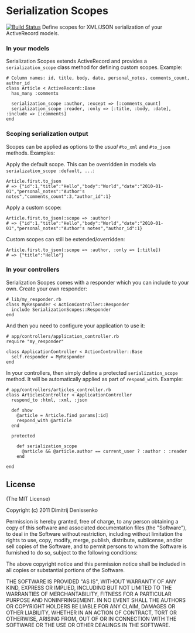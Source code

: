 Serialization Scopes
====================

[![Build Status](https://travis-ci.org/bsm/serialization_scopes.png?branch=master)](https://travis-ci.org/bsm/serialization_scopes)
Define scopes for XML/JSON serialization of your ActiveRecord models.

### In your models

Serialization Scopes extends ActiveRecord and provides a `serialization_scope`
class method for defining custom scopes. Example:

    # Column names: id, title, body, date, personal_notes, comments_count, author_id
    class Article < ActiveRecord::Base
      has_many :comments

      serialization_scope :author, :except => [:comments_count]
      serialization_scope :reader, :only => [:title, :body, :date], :include => [:comments]
    end

### Scoping serialization output

Scopes can be applied as options to the *usual* `#to_xml` and `#to_json`
methods. Examples:

Apply the default scope. This can be overridden in models via
`serialization_scope :default, ...`:

    Article.first.to_json
    # => {"id":1,"title":"Hello","body":"World","date":"2010-01-01","personal_notes":"Author's notes","comments_count":3,"author_id":1}

Apply a custom scope:

    Article.first.to_json(:scope => :author)
    # => {"id":1,"title":"Hello","body":"World","date":"2010-01-01","personal_notes":"Author's notes","author_id":1}

Custom scopes can still be extended/overridden:

    Article.first.to_json(:scope => :author, :only => [:title])
    # => {"title":"Hello"}

### In your controllers

Serialization Scopes comes with a responder which you can include to your own.
Create your own responder:

    # lib/my_responder.rb
    class MyResponder < ActionController::Responder
      include SerializationScopes::Responder
    end

And then you need to configure your application to use it:

    # app/controllers/application_controller.rb
    require "my_responder"

    class ApplicationController < ActionController::Base
      self.responder = MyResponder
    end

In your controllers, then simply define a protected `serialization_scope`
method. It will be automatically applied as part of `respond_with`. Example:

    # app/controllers/articles_controller.rb
    class ArticlesController < ApplicationController
      respond_to :html, :xml, :json

      def show
        @article = Article.find params[:id]
        respond_with @article
      end

      protected

      	def serialization_scope
      	  @article && @article.author == current_user ? :author : :reader
      	end

    end

## License

(The MIT License)

Copyright (c) 2011 Dimitrij Denissenko

Permission is hereby granted, free of charge, to any person obtaining
a copy of this software and associated documentation files (the
"Software"), to deal in the Software without restriction, including
without limitation the rights to use, copy, modify, merge, publish,
distribute, sublicense, and/or sell copies of the Software, and to
permit persons to whom the Software is furnished to do so, subject to
the following conditions:

The above copyright notice and this permission notice shall be
included in all copies or substantial portions of the Software.

THE SOFTWARE IS PROVIDED "AS IS", WITHOUT WARRANTY OF ANY KIND,
EXPRESS OR IMPLIED, INCLUDING BUT NOT LIMITED TO THE WARRANTIES OF
MERCHANTABILITY, FITNESS FOR A PARTICULAR PURPOSE AND NONINFRINGEMENT.
IN NO EVENT SHALL THE AUTHORS OR COPYRIGHT HOLDERS BE LIABLE FOR ANY
CLAIM, DAMAGES OR OTHER LIABILITY, WHETHER IN AN ACTION OF CONTRACT,
TORT OR OTHERWISE, ARISING FROM, OUT OF OR IN CONNECTION WITH THE
SOFTWARE OR THE USE OR OTHER DEALINGS IN THE SOFTWARE.
